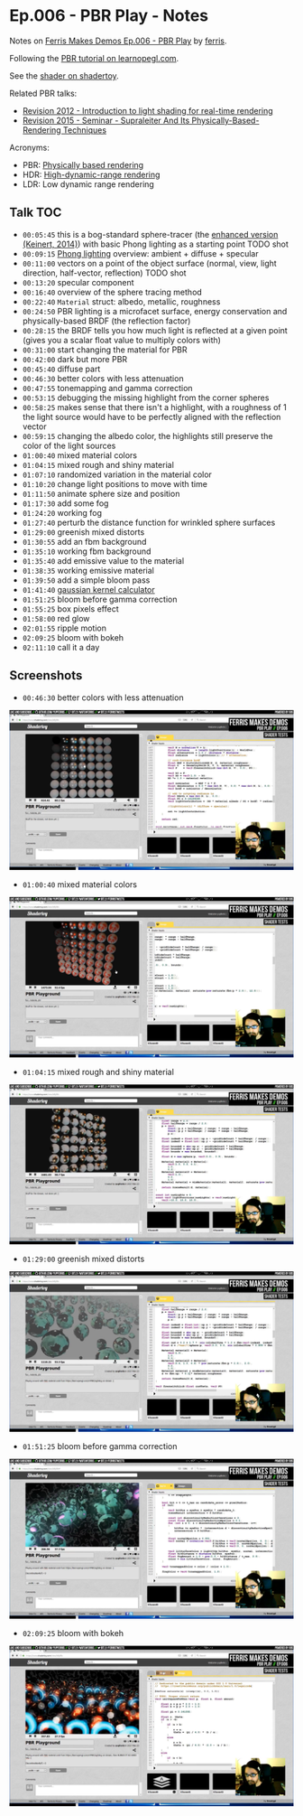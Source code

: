 # Ep.006 - PBR Play - Notes

Notes on [Ferris Makes Demos Ep.006 - PBR Play][talk] by [ferris](https://github.com/yupferris).

Following the [PBR tutorial on learnopegl.com][pbr-learnopengl].

See the [shader on shadertoy][pbr-play-shadertoy].

Related PBR talks:

- [Revision 2012 - Introduction to light shading for real-time rendering](https://www.youtube.com/watch?v=Z23RWx2hvpA)
- [Revision 2015 - Seminar - Supraleiter And Its Physically-Based-Rendering Techniques](https://www.youtube.com/watch?v=HnePmLm-UWE)

Acronyms:

- PBR: [Physically based rendering](https://en.wikipedia.org/wiki/Physically_based_rendering)
- HDR: [High-dynamic-range rendering](https://en.wikipedia.org/wiki/High-dynamic-range_rendering)
- LDR: Low dynamic range rendering

[talk]: https://www.youtube.com/watch?v=LuKwU7BJv44

[pbr-play-shadertoy]: https://www.shadertoy.com/view/ldfyWs

[pbr-learnopengl]: https://learnopengl.com/#!PBR/Theory

## Talk TOC

- `00:05:45` this is a bog-standard sphere-tracer (the [enhanced version (Keinert, 2014)][enhanced-sphere]) with basic Phong lighting as a starting point TODO shot
- `00:09:15` [Phong lighting][phong] overview: ambient + diffuse + specular
- `00:11:00` vectors on a point of the object surface (normal, view, light direction, half-vector, reflection) TODO shot
- `00:13:20` specular component
- `00:16:40` overview of the sphere tracing method
- `00:22:40` `Material` struct: albedo, metallic, roughness
- `00:24:50` PBR lighting is a microfacet surface, energy conservation and physically-based BRDF (the reflection factor)
- `00:28:15` the BRDF tells you how much light is reflected at a given point (gives you a scalar float value to multiply colors with)
- `00:31:00` start changing the material for PBR
- `00:42:00` dark but more PBR
- `00:45:40` diffuse part
- `00:46:30` better colors with less attenuation
- `00:47:55` tonemapping and gamma correction
- `00:53:15` debugging the missing highlight from the corner spheres
- `00:58:25` makes sense that there isn't a highlight, with a roughness of 1 the light source would have to be perfectly aligned with the reflection vector
- `00:59:15` changing the albedo color, the highlights still preserve the color of the light sources
- `01:00:40` mixed material colors
- `01:04:15` mixed rough and shiny material
- `01:07:10` randomized variation in the material color
- `01:10:20` change light positions to move with time
- `01:11:50` animate sphere size and position
- `01:17:30` add some fog
- `01:24:20` working fog
- `01:27:40` perturb the distance function for wrinkled sphere surfaces
- `01:29:00` greenish mixed distorts
- `01:30:55` add an fbm background
- `01:35:10` working fbm background
- `01:35:40` add emissive value to the material
- `01:38:35` working emissive material
- `01:39:50` add a simple bloom pass
- `01:41:40` [gaussian kernel calculator][kernel-calc]
- `01:51:25` bloom before gamma correction
- `01:55:25` box pixels effect
- `01:58:00` red glow
- `02:01:55` ripple motion
- `02:09:25` bloom with bokeh
- `02:11:10` call it a day

[enhanced-sphere]: https://scholar.google.com/scholar?q=enhanced+sphere+tracing

[phong]: https://en.wikipedia.org/wiki/Phong_reflection_model

[kernel-calc]: http://dev.theomader.com/gaussian-kernel-calculator/

## Screenshots

- `00:46:30` better colors with less attenuation

![with pbr](./assets/ep006/better-with-pbr.png)

- `01:00:40` mixed material colors

![mixed colors](./assets/ep006/mixed-mat-colors.png)

- `01:04:15` mixed rough and shiny material

![mixed rough](./assets/ep006/mixed-rough-and-shiny.png)

- `01:29:00` greenish mixed distorts

![greenish](./assets/ep006/greenish-mixed-distorts.png)

- `01:51:25` bloom before gamma correction

![bloom](./assets/ep006/bloom-before-gamma.png)

- `02:09:25` bloom with bokeh

![bokeh](./assets/ep006/bloom-with-bokeh.png)
